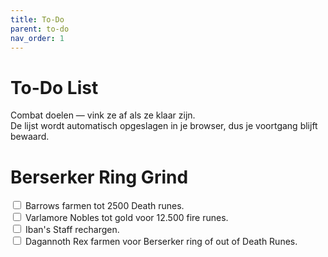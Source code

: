 ```yaml
---
title: To-Do
parent: to-do
nav_order: 1
---
```


# To-Do List

Combat doelen — vink ze af als ze klaar zijn.  
De lijst wordt automatisch opgeslagen in je browser, dus je voortgang blijft bewaard.

# Berserker Ring Grind

<div id="todo-list">
  <label><input type="checkbox" data-id="barrows"> Barrows farmen tot 2500 Death runes.</label><br>
  <label><input type="checkbox" data-id="varlamore"> Varlamore Nobles tot gold voor 12.500 fire runes.</label><br>
  <label><input type="checkbox" data-id="iban"> Iban's Staff rechargen.</label><br>
  <label><input type="checkbox" data-id="rex"> Dagannoth Rex farmen voor Berserker ring of out of Death Runes.</label>
</div>

<script>
  document.addEventListener("DOMContentLoaded", function() {
    const checkboxes = document.querySelectorAll('#todo-list input[type="checkbox"]');
    
    checkboxes.forEach(checkbox => {
      const saved = localStorage.getItem('todo-' + checkbox.dataset.id);
      if (saved === 'true') checkbox.checked = true;
      
      checkbox.addEventListener('change', function() {
        localStorage.setItem('todo-' + checkbox.dataset.id, checkbox.checked);
      });
    });
  });
</script>
